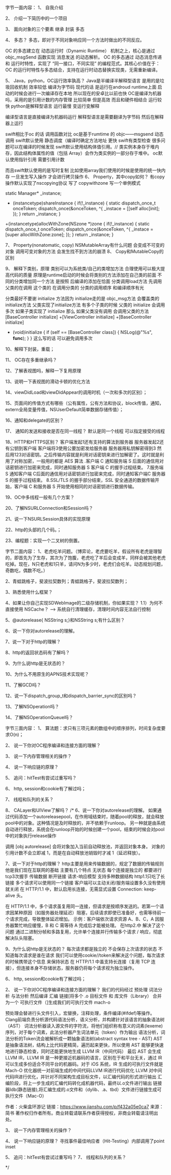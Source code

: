 字节一面内容：
1、  自我介绍

2、  介绍一下简历中的一个项目

3、  面向对象的三个要素
继承 封装 多态

4、  多态？
多态，即对于不同对象响应同一个方法时做出的不同反应。


OC 的多态建立在 动态运行时（Dynamic Runtime） 机制之上，核心是通过 objc_msgSend 函数实现 消息发送 的动态解析。
OC 的多态通过 动态消息传递 和 运行时特性，实现了 “同一接口，不同实现” 的编程范式。其核心价值在于：
OC 的运行时特性与多态结合，支持在运行时动态替换实现类，无需重新编译。

5、  Java，python，OC运行效率孰高？
Java是半编译半解释型语言 是用的是垃圾回收机制 效率较低 编译为字节码 现代的话 是运行在androud runtime上面 启动的时候会进行一次编译存在本地 所以现在的安卓比以前也快
 OC是编译为机器吗，采用的是引用计数的内存管理 比较简单 但是高效 而且和硬件相结合 运行较快
 python是解释型语言 运行最慢 变运行变解释
 
 编译型语言是直接编译为机器码运行
 解释型语言是需要翻译为字节码 然后在解释器上运行
 
 swift相比于oc 的话
 调用函数对比 oc是基于rumtime 的 objc——msgsend 动态调用
 swift默认使用 静态调度（编译时确定方法地址 更快
 swift有类型检查 很多问题可以在编译的时候发现
 swift默认使用结构体值引用。// 类实例本身存于堆内存，因此结构体属性的值（包括 Array）会作为类实例的一部分存于堆中。
 oc默认使用指针引用 需要引用计数
 
 而且swift默认使用的是写时复制 比如使用array我们使用的时候是使用的统一快内存 一旦发生写入操作 才会进行拷贝操作
6、  Property，其中copy如何？
 有copy操作默认实现了nscopying协议 写了 copywithzone
 写一个单例模式
 
 static Manager* _instance;
 
 + (instancetype)shareInstance {
  if(!_instance) {
    static dispatch_once_t onceToken;
    dispatch_once(&onceToken, ^{
      _instace = [[self alloc]init];
   });
  }
  return _instance;
 }
 
 +(instancetype)allocWithZone(NSzone *)zone {
 if(!_instance) {
   static dispatch_once_t onceToken;
   dispatch_once(&onceToken, ^{
     _instace = [super allocWithZone:zone];
  });
 }
 return _instance;
 }

 7、  Property(nonatomatic, copy) NSMutableArray有什么问题
  会变成不可变的对象 调用可变对象的方法 会发生找不到方法的崩溃
 8、  Copy和MutableCopy的区别

 9、  解释下类别，原理
 类别可以为系统类/自己的类增加方法 合理使用可以极大提高代码的质量
 原理是runtime启动的时候会将类别的方法添加在自己类的前面
 不同的分类增加同一个方法 是按照 后编译的添加在恰面
 分类调用load方法 先调用父类的在调用 这个类的 在调用分类的 分类的调用顺序 和编译顺序有光
 
 分类最好不要谢 initialize 方法因为 initialize走的是 objc_msg方法 会覆盖类的 initialize方法
 父类实现了initialize方法 有多个子类的时候 父类的 initialize 会调用多次
 如果子类实现了 initialize 那么 如果父类没有调用 会调用父类的方法
 [BaseController initialize]
 +[ViewController initialize]
 +[BaseController initialize]
 + (void)initialize {
     if (self == [BaseController class]) {
         NSLog(@"%s", __func__);
     }
 }
 这么写的话 可以避免调用多次

10、解释下封装，重载；

11、 OC存在多重继承吗？

12、了解表视图吗，解释一下复用原理

13、说明一下表视图的滑动卡顿的优化方法

14、viewDidLoad和viewDidAppear的调用时机（一次和多次的区别）；

15、页面间的传值方式有哪些（公有属性，公有方法和协议，block传值，通知，extern全局变量传值，NSUserDefault简单数据存储传值）；

16、通知和delegate的区别？

 17、 通知的发送和接收是否在同一线程？
 默认是同一个线程 可以指定接受的线程

 18、HTTP和HTTPS区别？
 客户端发起1还有支持的算法到服务器
 服务器发起2还有公钥到客户端
 客户端将3使用公要加密发给服务器
 服务器用私钥解密得到3 然后用123对话密钥。之后传输内容就是利用对话密钥来进行加解密了。这时就是利用了对称加密，一般用的都是 AES 算法
 .客户端 C 通知服务端 S 后面的通信用对话密钥进行加密来完成，同时通知服务器 S 客户端 C 的握手过程结束。
 7.服务端 S 通知客户端 C后面的通信用对话密钥进行加密来完成，同时通知客户端C 服务器 S 的握手过程结束。
 8.SSL/TLS 的握手部分结束，SSL 安全通道的数据传输开始，客户端 C 和服务器 S 开始使用相同的对话密钥进行数据传输。

19、OC中多线程一般有几个方案？

20、了解NSURLConnection和Session吗？

21、说一下NSURLSession具体的实现原理

22、http的头部的几个码。；

23、编程题：实现一个二叉树的倒置。

字节二面内容：
1、老虎吃羊问题。（博弈论，老虎要吃羊，假设所有老虎是理智的，即首先为了生存，其次为了饱腹，老虎吃了羊后会变成羊，同样会被其他老虎吃掉。现在，N只老虎和1只羊，请问N为多少时，老虎们会吃羊。动态规划问题，奇数吃，偶数不吃。）

2、青蛙跳格子，斐波拉契数列；青蛙跳格子，斐波拉契数列；

3、熟悉使用什么框架？

4、如果让你自己实现SDWebImage的二级存储机制，你如果实现？
1.1）为何不直接使用 NSCache？ --> 系统自行清理缓存，清理时间内容无法自行控制


5、@autorelease{ NSString s;}和NSString s;有什么区别？

6、说一下你对autorelease的理解。

7、说一下对于http的理解？

8、http的返回状态码有了解吗？

9、为什么说http是无状态的？

10、为什么不用原生的APNS技术实现呢？

11、了解GCD吗？

12、说一下dispatch_group_t和dispatch_barrier_sync的区别吗？

13、了解NSOperation吗？

14、了解NSOperationQueue吗？

字节三面内容：
1、  算法题：求只有三项元素的数组中的顺序排列，时间复杂度要求O(n)；

2、  说一下你对OC程序编译和连接方面的理解？

3、  说一下内存管理相关的操作？

4、  说一下响应链的原理？

5、  追问：hitTest有尝试过重写吗？

6、  http, session和cookie有了解过吗；

7、  线程和队列的关系？

8、  CALayer和UIView了解吗？
/*
 6、说一下你对autorelease的理解。
 如果通过代码添加一个autoreleasepool，在作用域结束时，随着pool的释放，就会释放pool中的对象。这种情况是及时释放的，并不依赖于runloop。
 另一种就是由系统自动进行释放，系统会在runloop开始的时候创建一个pool，结束的时候会对pool中的对象执行release操作
 
 调用 [obj autorelease] 会将对象加入当前自动释放池，并返回对象本身。
 对象的引用计数不会立即减 1，而是在自动释放池销毁时才减 1（延迟释放）。
 
 7、说一下对于http的理解？
 http主要是用来传输数据的，规定了数据的传输规则他是我们现在互联网的基础
 主要有几个特点
 无状态 每个连接是独立的 都要进行 tcp3次握手 传输数据 断开链接
 请求-响应模型
 支持多种数据结构
 http1.1只吃了长链接 多个请求可以使用同一个链接 客户端可以主动关闭/服务端设置多久没有使用就关闭 在 HTTP/1.1 中，默认启用长连接，无需显式设置 Connection: keep-alive 头。
 
 在 HTTP/1.1 中，多个请求虽复用同一连接，但请求是按顺序发送的。若第一个请求因某种原因（如服务器处理延迟）阻塞，后续请求即使已准备好，也需等待前一个请求完成，导致整体延迟增加。
 示例：客户端依次请求资源 A、B、C，A 因服务器繁忙响应缓慢，B 和 C 需等待 A 完成后才能被处理。
 在http2.中 解决了这个问题 通过二进制分帧和多路复用，允许单个连接并行传输多个请求 / 响应，彻底解决队头阻塞。
 
 9、为什么说http是无状态的？
 每次请求都是独立的 不会保存上次请求的状态 不知道每次请求是谁在请求
 我们可以使用cookie//token来解决这个问题，每次请求的时候携带这个信息 来保持状态
 在 HTTP/1.1 中虽支持长连接（复用 TCP 连接），但连接本身不存储状态，服务器仍将每个请求视为独立操作。

 6、  http, session和cookie有了解过吗；

 
 2、  说一下你对OC程序编译和连接方面的理解？
我们的代码经过 预处理 词法分析 与法分析 然后编译 汇编 链接[将多个 .o 目标文件 和 库文件（Library） 合并为一个 可执行文件（]生成我们的可执行文件 mach-o
 
 预处理会替进行头文件引入，宏替换，注释处理，条件编译(#ifdef)等操作。
 Clang前端负责分析源代码语法分析，语义分析，并构建针对该语言的抽象语法树（AST）
 词法分析器读入源文件的字符流，将他们组织称有意义的词素(lexeme)序列，对于每个词素，此法分析器产生词法单元（token）作为输出
 语法分析，词法分析的Token流会被解析成一颗抽象语法树(abstract syntax tree - AST)
 AST 是抽象语法树，结构上比代码更精简，遍历起来更快，所以使用 AST 能够更快速地进行静态检查，同时还能更快地生成 LLVM IR（中间代码）
 最后 AST 会生成 LLVM IR，LLVM IR 是一种更接近机器码的语言，区别在于和平台无关，通过 IR 可以生成多份适合不同平台的机器码。对于 iOS 系统，IR 生成的可执行文件就是 Mach-O
 优化器统一对前端生成的中间代码LLVM IR进行代码优化
 LLVM 对中间代码IR进行优化，并针对不同架构生成目标文件，以汇编代码的形式进行输出
 汇编阶段，将上一步生成的汇编代码转化成机器代码，最终以.o文件进行输出
 链接器ldb(静态链接),将汇编生成的.o文件和（dylib、.a、tbd）文件进行链接生成可执行文件（Mac-O）

 作者：火柴盒环游记
 链接：https://www.jianshu.com/p/f432a05e0ca7
 来源：简书
 著作权归作者所有。商业转载请联系作者获得授权，非商业转载请注明出处。
 
 3、  说一下内存管理相关的操作？

 4、  说一下响应链的原理？
 寻找事件最佳响应者（Hit-Testing）内部调用了point inset

 5、  追问：hitTest有尝试过重写吗？
 7、  线程和队列的关系？

 */
